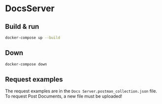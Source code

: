 # DocsServer

## Build & run
```sh
docker-compose up --build
```

## Down
```sh
docker-compose down
```

## Request examples
The request examples are in the `Docs Server.postman_collection.json` file.
To request Post Documents, a new file must be uploaded!